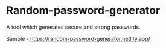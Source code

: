 # Random-password-generator
A tool which generates secure and strong passwords.

Sample - https://random-password-generator.netlify.app/
